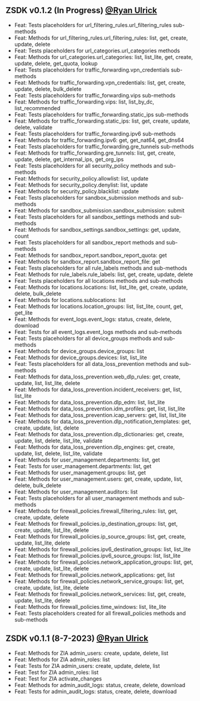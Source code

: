 ## ZSDK v0.1.2 (In Progress) [@Ryan Ulrick](mailto:rulrick@zscaler.com)
- Feat: Tests placeholders for url_filtering_rules.url_filtering_rules sub-methods
- Feat: Methods for url_filtering_rules.url_filtering_rules: list, get, create, update, delete
- Feat: Tests placeholders for url_categories.url_categories methods
- Feat: Methods for url_categories.url_categories: list, list_lite, get, create, update, delete, get_quota, lookup
- Feat: Tests placeholders for traffic_forwarding.vpn_credentials sub-methods
- Feat: Methods for traffic_forwarding.vpn_credentials: list, get, create, update, delete, bulk_delete
- Feat: Tests placeholders for traffic_forwarding.vips sub-methods
- Feat: Methods for traffic_forwarding.vips: list, list_by_dc, list_recommended
- Feat: Tests placeholders for traffic_forwarding.static_ips sub-methods
- Feat: Methods for traffic_forwarding.static_ips: list, get, create, update, delete, validate
- Feat: Tests placeholders for traffic_forwarding.ipv6 sub-methods
- Feat: Methods for traffic_forwarding.ipv6: get, get_nat64, get_dns64
- Feat: Tests placeholders for traffic_forwarding.gre_tunnels sub-methods
- Feat: Methods for traffic_forwarding.gre_tunnels: list, get, create, update, delete, get_internal_ips, get_org_ips
- Feat: Tests placeholders for all security_policy methods and sub-methods
- Feat: Methods for security_policy.allowlist: list, update
- Feat: Methods for security_policy.denylist: list, update
- Feat: Methods for security_policy.blacklist: update
- Feat: Tests placeholders for sandbox_submission methods and sub-methods
- Feat: Methods for sandbox_submission.sandbox_submission: submit
- Feat: Tests placeholders for all sandbox_settings methods and sub-methods
- Feat: Methods for sandbox_settings.sandbox_settings: get, update, count
- Feat: Tests placeholders for all sandbox_report methods and sub-methods
- Feat: Methods for sandbox_report.sandbox_report_quota: get
- Feat: Methods for sandbox_report.sandbox_report_file: get
- Feat: Tests placeholders for all rule_labels methods and sub-methods
- Feat: Methods for rule_labels.rule_labels: list, get, create, update, delete
- Feat: Tests placeholders for all locations methods and sub-methods
- Feat: Methods for locations.locations: list, list_lite, get, create, update, delete, bulk_delete
- Feat: Methods for locations.sublocations: list
- Feat: Methods for locations.location_groups: list, list_lite, count, get, get_lite
- Feat: Methods for event_logs.event_logs: status, create, delete, download
- Feat: Tests for all event_logs.event_logs methods and sub-methods
- Feat: Tests placeholders for all device_groups methods and sub-methods
- Feat: Methods for device_groups.device_groups: list
- Feat: Methods for device_groups.devices: list, list_lite
- Feat: Tests placeholders for all data_loss_prevention methods and sub-methods
- Feat: Methods for data_loss_prevention.web_dlp_rules: get, create, update, list, list_lite, delete
- Feat: Methods for data_loss_prevention.incident_receivers: get, list, list_lite
- Feat: Methods for data_loss_prevention.dlp_edm: list, list_lite
- Feat: Methods for data_loss_prevention.idm_profiles: get, list, list_lite
- Feat: Methods for data_loss_prevention.icap_servers: get, list, list_lite
- Feat: Methods for data_loss_prevention.dlp_notification_templates: get, create, update, list, delete
- Feat: Methods for data_loss_prevention.dlp_dictionaries: get, create, update, list, delete, list_lite, validate
- Feat: Methods for data_loss_prevention.dlp_engines: get, create, update, list, delete, list_lite, validate
- Feat: Methods for user_management.departments: list, get
- Feat: Tests for user_management.departments: list, get
- Feat: Methods for user_management.groups: list, get
- Feat: Methods for user_management.users: get, create, update, list, delete, bulk_delete
- Feat: Methods for user_management.auditors: list
- Feat: Tests placeholders for all user_management methods and sub-methods
- Feat: Methods for firewall_policies.firewall_filtering_rules: list, get, create, update, delete
- Feat: Methods for firewall_policies.ip_destination_groups: list, get, create, update, list_lite, delete
- Feat: Methods for firewall_policies.ip_source_groups: list, get, create, update, list_lite, delete
- Feat: Methods for firewall_policies.ipv6_destination_groups: list, list_lite
- Feat: Methods for firewall_policies.ipv6_source_groups: list, list_lite
- Feat: Methods for firewall_policies.network_application_groups: list, get, create, update, list_lite, delete
- Feat: Methods for firewall_policies.network_applications: get, list
- Feat: Methods for firewall_policies.network_service_groups: list, get, create, update, list_lite, delete
- Feat: Methods for firewall_policies.network_services: list, get, create, update, list_lite, delete
- Feat: Methods for firewall_policies.time_windows: list, lite_lite
- Feat: Tests placeholders created for all firewall_policies methods and sub-methods


## ZSDK v0.1.1 (8-7-2023) [@Ryan Ulrick](mailto:rulrick@zscaler.com)
- Feat: Methods for ZIA admin_users: create, update, delete, list
- Feat: Methods for ZIA admin_roles: list
- Feat: Tests for ZIA admin_users: create, update, delete, list
- Feat: Test for ZIA admin_roles: list
- Feat: Test for ZIA activate_changes
- Feat: Methods for admin_audit_logs: status, create, delete, download
- Feat: Tests for admin_audit_logs: status, create, delete, download